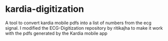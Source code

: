 # kardia-digitization
 A tool to convert kardia mobile pdfs into a list of numbers from the ecg signal. I modified the ECG-Digitization repository by ritikajha to make it work with the pdfs generated by the Kardia mobile app
